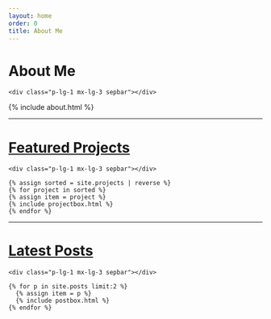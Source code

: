 ```yaml
---
layout: home
order: 0
title: About Me
---
```


<div id="featuredprojects" class="my-5 d-flex flex-column flex-lg-row align-items-center align-items-lg-stretch">
	<div class="m-auto">
		<h1 class="m-0 p-3 text-center" style="min-width:7em">
			About Me
		</h1>
	</div>
	
	<div class="p-lg-1 mx-lg-3 sepbar"></div>
	
  <p class="p-1 pl-lg-4">

  {% include about.html %}

</p>
</div>

<hr>

<div id="featuredprojects" class="my-5 d-flex flex-column flex-lg-row-reverse align-items-center align-items-lg-stretch">
	<div class="m-auto">
		<h1 class="m-0 p-3 text-center" style="min-width:7em">
			<a href="projects.html">Featured Projects</a>
		</h1>
	</div>

	<div class="p-lg-1 mx-lg-3 sepbar"></div>


  <div>

    {% assign sorted = site.projects | reverse %}
    {% for project in sorted %}
    {% assign item = project %}
    {% include projectbox.html %}
    {% endfor %}

  </div>

</div>
  
<hr>

<div id="latestposts" class="my-5 d-flex flex-column flex-lg-row align-items-center align-items-lg-stretch">

  <div class="m-auto">
		<h1 class="m-0 p-3 text-center" style="min-width:7em">
			<a href="post.html">Latest Posts</a>
		</h1>
	</div>

	<div class="p-lg-1 mx-lg-3 sepbar"></div>


  <div>

    {% for p in site.posts limit:2 %}
      {% assign item = p %}
      {% include postbox.html %}
    {% endfor %}
  
  </div>

  
</div>
